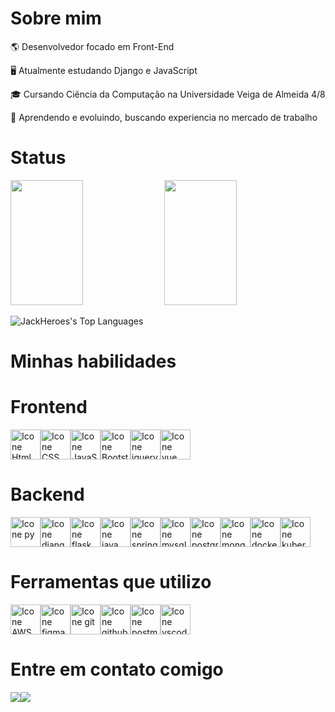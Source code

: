 # Sobre mim
<p>🌎 Desenvolvedor focado em Front-End</p>
<p>🖥️ Atualmente estudando Django e JavaScript</p>
<p>🎓 Cursando Ciência da Computação na Universidade Veiga de Almeida 4/8<p/>
<p>🌱 Aprendendo e evoluindo, buscando experiencia no mercado de trabalho<p/>
 
# Status
<div>
 <img height="200px" width="48%" src="https://github-readme-stats.vercel.app/api?username=jackheroes&show_icons=true&count_private=true&title_color=B5ACEA&text_color=B5ACEA&icon_color=8468EC&bg_color=3D2C8D&border_color=1C0C5B"/> 
 <img height="200px" width="48%" src="https://github-readme-stats.vercel.app/api/top-langs/?username=jackheroes&layout=compact&title_color=B5ACEA&text_color=B5ACEA&icon_color=8468EC&bg_color=3D2C8D&border_color=1C0C5B"/>

 ![JackHeroes's Top Languages](https://github-readme-stats.vercel.app/api/top-langs/?username=JackHeroes&theme=midnight-purple&show_icons=true&hide_border=true&layout=compact&hide=Procfile)
</div>

# Minhas habilidades

# Frontend
<div style="display: flex;">     
 <img height="48px" width="48px" alt="Icone Html" src="https://skillicons.dev/icons?i=html"/>
 <img height="48px" width="48px" alt="Icone CSS" src="https://skillicons.dev/icons?i=css"/>
 <img height="48px" width="48px" alt="Icone JavaScript" src="https://skillicons.dev/icons?i=js"/>
 
 <img height="48px" width="48px" alt="Icone Bootstrap" src="https://skillicons.dev/icons?i=bootstrap"/>
 <img height="48px" width="48px" alt="Icone jquery" src="https://skillicons.dev/icons?i=jquery"/>
 <img height="48px" width="48px" alt="Icone vue" src="https://skillicons.dev/icons?i=vue"/>
</div>

# Backend
<div style="display: flex;">     
 <img height="48px" width="48px" alt="Icone py" src="https://skillicons.dev/icons?i=py"/>
 <img height="48px" width="48px" alt="Icone django" src="https://skillicons.dev/icons?i=django"/>
 <img height="48px" width="48px" alt="Icone flask" src="https://skillicons.dev/icons?i=flask"/>
 
 <img height="48px" width="48px" alt="Icone java" src="https://skillicons.dev/icons?i=java"/>
 <img height="48px" width="48px" alt="Icone spring" src="https://skillicons.dev/icons?i=spring"/>
 
 <img height="48px" width="48px" alt="Icone mysql" src="https://skillicons.dev/icons?i=mysql"/>
 <img height="48px" width="48px" alt="Icone postgres" src="https://skillicons.dev/icons?i=postgres"/>
 <img height="48px" width="48px" alt="Icone mongodb" src="https://skillicons.dev/icons?i=mongodb"/>
 
 <img height="48px" width="48px" alt="Icone docker" src="https://skillicons.dev/icons?i=docker"/>
 <img height="48px" width="48px" alt="Icone kubernetes" src="https://skillicons.dev/icons?i=kubernetes"/>
</div>

# Ferramentas que utilizo
<div style="display: flex;">
 <img height="48px" width="48px" alt="Icone AWS" src="https://skillicons.dev/icons?i=aws"/>
 <img height="48px" width="48px" alt="Icone figma" src="https://skillicons.dev/icons?i=figma"/>
 <img height="48px" width="48px" alt="Icone git" src="https://skillicons.dev/icons?i=git"/>
 <img height="48px" width="48px" alt="Icone github" src="https://skillicons.dev/icons?i=github"/>
 <img height="48px" width="48px" alt="Icone postman" src="https://skillicons.dev/icons?i=postman"/>
 <img height="48px" width="48px" alt="Icone vscode" src="https://skillicons.dev/icons?i=vscode"/>
</div>

# Entre em contato comigo
<div style="display: flex;">
 <a href="https://www.linkedin.com/in/jo%C3%A3o-felipe-correia-de-oliveira-96937b234/"><img src="https://img.shields.io/badge/LinkedIn-0077B5?style=for-the-badge&logo=linkedin&logoColor=white"></a>
 <a href=""><img src="https://img.shields.io/badge/website-000000?style=for-the-badge&logo=About.me&logoColor=white"></a>
</div>
